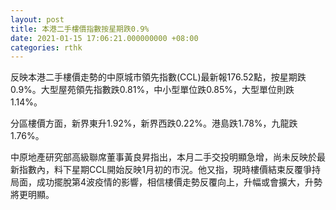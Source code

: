 ```yaml
---
layout: post
title: 本港二手樓價指數按星期跌0.9%
date: 2021-01-15 17:06:21.000000000 +08:00
categories: rthk
---
```


反映本港二手樓價走勢的中原城市領先指數(CCL)最新報176.52點，按星期跌0.9%。大型屋苑領先指數跌0.81%，中小型單位跌0.85%，大型單位則跌1.14%。

分區樓價方面，新界東升1.92%，新界西跌0.22%。港島跌1.78%，九龍跌1.76%。

中原地產研究部高級聯席董事黃良昇指出，本月二手交投明顯急增，尚未反映於最新指數內，料下星期CCL開始反映1月初的市況。他又指，現時樓價結束反覆爭持局面，成功擺脫第4波疫情的影響，相信樓價走勢反覆向上，升幅或會擴大，升勢將更明顯。
